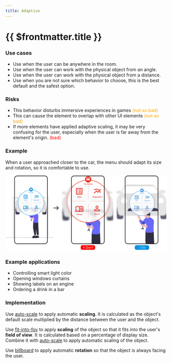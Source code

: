```yaml
---
title: Adaptive
---
```


# {{ $frontmatter.title }}

### Use cases 

- Use when the user can be anywhere in the room.
- Use when the user can work with the physical object from an angle.
- Use when the user can work with the physical object from a distance.
- Use when you are not sure which behavior to choose, this is the best default and the safest option.

### Risks

- This behavior disturbs immersive experiences in games <span style="color: orange">(not so bad)</span>
- This can cause the element to overlap with other UI elements <span style="color: orange">(not so bad)</span>
- If more elements have applied adaptive scaling, it may be very confusing for the user, especially when the user is far away from the element's origin. <span style="color: red">(bad)</span>

### Example

When a user approached closer to the car, the menu should adapt its size and rotation, so it is comfortable to use.

<picture>
    <source srcset="../assets/guidelines/Adaptive/Mobile.svg" media="(max-width: 576px)">
    <img src="../assets/guidelines/Adaptive/Desktop.svg" alt="" class="do-dont-picture">
</picture>

### Example applications

- Controlling smart light color
- Opening windows curtains
- Showing labels on an engine
- Ordering a drink in a bar

### Implementation

Use [auto-scale](/ar-vr-components/auto-scale) to apply automatic **scaling**. It is calculated as the object's default scale multiplied by the distance between the user and the object.

Use [fit-into-fov](/ar-vr-components/fit-into-fov) to apply **scaling** of the object so that it fits into the user's **field of view**. It is calculated based on a percentage of display size. Combine it with [auto-scale](/ar-vr-components/auto-scale) to apply automatic scaling of the object.

Use [billboard](/ar-vr-components/billboard) to apply automatic **rotation** so that the object is always facing the user. 
